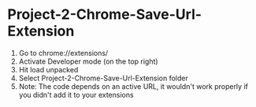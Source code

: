 # Project-2-Chrome-Save-Url-Extension
1) Go to chrome://extensions/
2) Activate Developer mode (on the top right)
3) Hit load unpacked
4) Select Project-2-Chrome-Save-Url-Extension folder
5) Note: The code depends on an active URL, it wouldn't work properly if you didn't add it to your extensions
